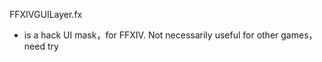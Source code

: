 ﻿FFXIVGUILayer.fx - is a  hack UI mask，for FFXIV.    Not necessarily useful for other games，need try